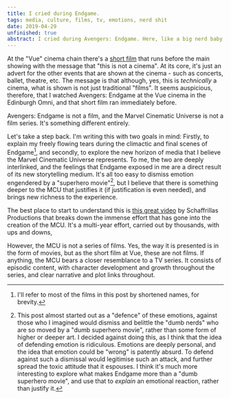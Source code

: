 ```yaml
---
title: I cried during Endgame.
tags: media, culture, films, tv, emotions, nerd shit
date: 2019-04-29
unfinished: true
abstract: I cried during Avengers: Endgame. Here, like a big nerd baby, I try to justify it.
---
```


At the "Vue" cinema chain there's a [short film](https://www.youtube.com/watch?v=uwcKrVJatf8) that runs before the main showing with the message that "this is not a cinema". At its core, it's just an advert for the other events that are shown at the cinema - such as concerts, ballet, theatre, etc. The message is that although, yes, this is *technically* a cinema, what is shown is not just traditional "films". It seems auspicious, therefore, that I watched Avengers: Endgame at the Vue cinema in the Edinburgh Omni, and that short film ran immediately before.

Avengers: Endgame is not a film, and the Marvel Cinematic Universe is not a film series. It's something different entirely.

Let's take a step back. I'm writing this with two goals in mind: Firstly, to explain my freely flowing tears during the climactic and final scenes of Endgame[^1], and secondly, to explore the new horizon of media that I believe the Marvel Cinematic Universe represents. To me, the two are deeply interlinked, and the feelings that Endgame exposed in me are a direct result of its new storytelling medium. It's all too easy to dismiss emotion engendered by a "superhero movie"[^2], but I believe that there is something deeper to the MCU that justifies it (if justification is even needed), and brings new richness to the experience.

The best place to start to understand this is [this great video](https://www.youtube.com/watch?v=yfJ3cQFT2d4) by Schaffrillas Productions that breaks down the immense effort that has gone into the creation of the MCU. It's a multi-year effort, carried out by thousands, with ups and downs,

However, the MCU is not a series of films. Yes, the way it is presented is in the form of movies, but as the short film at Vue, these are not films. If anything, the MCU bears a closer resemblance to a TV series. It consists of episodic content, with character development and growth throughout the series, and clear narrative and plot links throughout.

[^1]: I'll refer to most of the films in this post by shortened names, for brevity.
[^2]: This post almost started out as a "defence" of these emotions, against those who I imagined would dismiss and belittle the "dumb nerds" who are so moved by a "dumb superhero movie", rather than some form of higher or deeper art. I decided against doing this, as I think that the idea of defending emotion is ridiculous. Emotions are deeply personal, and the idea that emotion could be "wrong" is patently absurd. To defend against such a dismissal would legitimise such an attack, and further spread the toxic attitude that it espouses. I think it's much more interesting to explore what makes Endgame more than a "dumb superhero movie", and use that to *explain* an emotional reaction, rather than justify it.

